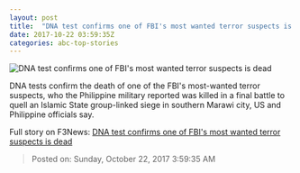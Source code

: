 ```yaml
---
layout: post
title:  "DNA test confirms one of FBI's most wanted terror suspects is dead"
date: 2017-10-22 03:59:35Z
categories: abc-top-stories
---
```


![DNA test confirms one of FBI's most wanted terror suspects is dead](http://www.abc.net.au/news/image/8644856-1x1-700x700.jpg)

DNA tests confirm the death of one of the FBI's most-wanted terror suspects, who the Philippine military reported was killed in a final battle to quell an Islamic State group-linked siege in southern Marawi city, US and Philippine officials say.


Full story on F3News: [DNA test confirms one of FBI's most wanted terror suspects is dead](http://www.f3nws.com/n/FDEGkH)

> Posted on: Sunday, October 22, 2017 3:59:35 AM
